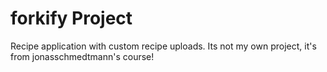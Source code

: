# forkify Project

Recipe application with custom recipe uploads.
Its not my own project, it's from jonasschmedtmann's course!
